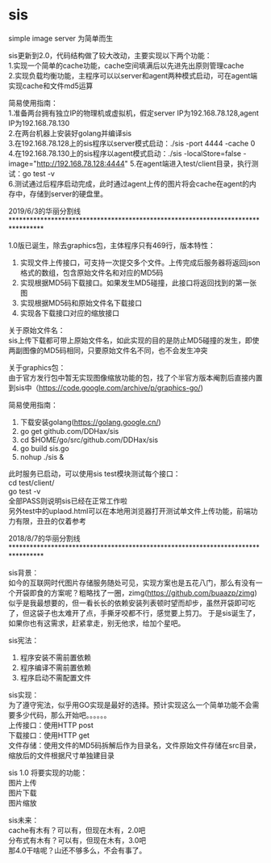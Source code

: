 # sis
simple image server 为简单而生  

sis更新到2.0，代码结构做了较大改动，主要实现以下两个功能：  
1.实现一个简单的cache功能，cache空间填满后以先进先出原则管理cache  
2.实现负载均衡功能，主程序可以以server和agent两种模式启动，可在agent端实现cache和文件md5运算  

简易使用指南：  
1.准备两台拥有独立IP的物理机或虚拟机，假定server IP为192.168.78.128,agent IP为192.168.78.130  
2.在两台机器上安装好golang并编译sis  
3.在192.168.78.128上的sis程序以server模式启动：./sis -port 4444 -cache 0  
4.在192.168.78.130上的sis程序以agent模式启动：./sis -localStore=false -image="http://192.168.78.128:4444" 
5.在agent端进入test/client目录，执行测试：go test -v  
6.测试通过后程序启动完成，此时通过agent上传的图片将会cache在agent的内存中，存储到server的硬盘里。  


2019/6/3的华丽分割线*********************************************************************************         




1.0版已诞生，除去graphics包，主体程序只有469行，版本特性：        
1. 实现文件上传接口，可支持一次提交多个文件。上传完成后服务器将返回json格式的数组，包含原始文件名和对应的MD5码   
2. 实现根据MD5码下载接口。如果发生MD5碰撞，此接口将返回找到的第一张图          
3. 实现根据MD5码和原始文件名下载接口    
4. 实现各下载接口对应的缩放接口           

关于原始文件名：    
sis上传下载都可带上原始文件名，如此实现的目的是防止MD5碰撞的发生，即使两副图像的MD5码相同，只要原始文件名不同，也不会发生冲突   

关于graphics包：    
由于官方发行包中暂无实现图像缩放功能的包，找了个半官方版本阉割后直接内置到sis中（https://code.google.com/archive/p/graphics-go/)

简易使用指南：    
1. 下载安装golang(https://golang.google.cn/)    
2. go get github.com/DDHax/sis    
3. cd $HOME/go/src/github.com/DDHax/sis
4. go build sis.go   
5. nohup ./sis &

此时服务已启动，可以使用sis test模块测试每个接口：   
cd test/client/  
go test -v   
全部PASS则说明sis已经在正常工作啦  
另外test中的uplaod.html可以在本地用浏览器打开测试单文件上传功能，前端功力有限，丑丑的仅着参考 


2018/8/7的华丽分割线*********************************************************************************           

sis背景：         
如今的互联网时代图片存储服务随处可见，实现方案也是五花八门，那么有没有一个开袋即食的方案呢？粗略找了一圈，zimg(https://github.com/buaazp/zimg) 似乎是我最想要的，但一看长长的依赖安装列表顿时望而却步，虽然开袋即可吃了，但这袋子也太难开了点，手撕牙咬都不行，感觉要上剪刀。
于是sis诞生了，如果你也有这需求，赶紧拿走，别无他求，给加个星吧。

sis宪法：           
1. 程序安装不需前置依赖     
2. 程序编译不需前置依赖        
3. 程序启动不需配置文件          

sis实现：      
为了遵守宪法，似乎用GO实现是最好的选择。预计实现这么一个简单功能不会需要多少代码，那么开始吧。。。。。。      
上传接口：使用HTTP post       
下载接口：使用HTTP get       
文件存储：使用文件的MD5码拆解后作为目录名，文件原始文件存储在src目录，缩放后的文件根据尺寸单独建目录         

sis 1.0 将要实现的功能：       
图片上传     
图片下载     
图片缩放        

sis未来：     
cache有木有？可以有，但现在木有，2.0吧      
分布式有木有？可以有，但现在木有，3.0吧            
那4.0干啥呢？山还不够多么，不会有事了。       
